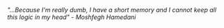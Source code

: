 *"...Because I'm really dumb, I have a short memory and I cannot keep all this logic in my head" - Moshfegh Hamedani*